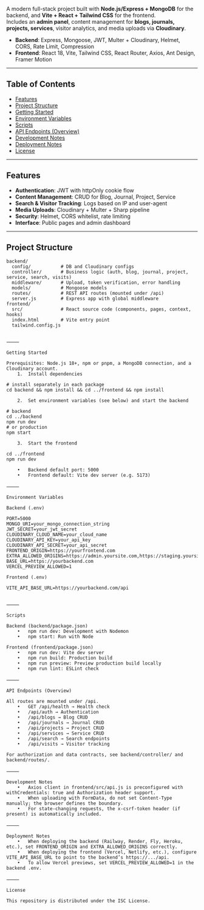 A modern full-stack project built with **Node.js/Express + MongoDB** for the backend, and **Vite + React + Tailwind CSS** for the frontend.  
Includes an **admin panel**, content management for **blogs, journals, projects, services**, visitor analytics, and media uploads via **Cloudinary**.

- **Backend**: Express, Mongoose, JWT, Multer + Cloudinary, Helmet, CORS, Rate Limit, Compression  
- **Frontend**: React 18, Vite, Tailwind CSS, React Router, Axios, Ant Design, Framer Motion  

---

## Table of Contents
- [Features](#features)
- [Project Structure](#project-structure)
- [Getting Started](#getting-started)
- [Environment Variables](#environment-variables)
- [Scripts](#scripts)
- [API Endpoints (Overview)](#api-endpoints-overview)
- [Development Notes](#development-notes)
- [Deployment Notes](#deployment-notes)
- [License](#license)

---

## Features
- **Authentication**: JWT with httpOnly cookie flow  
- **Content Management**: CRUD for Blog, Journal, Project, Service  
- **Search & Visitor Tracking**: Logs based on IP and user-agent  
- **Media Uploads**: Cloudinary + Multer + Sharp pipeline  
- **Security**: Helmet, CORS whitelist, rate limiting  
- **Interface**: Public pages and admin dashboard  

---

## Project Structure
```text
backend/
  config/           # DB and Cloudinary configs
  controller/       # Business logic (auth, blog, journal, project, service, search, visits)
  middleware/       # Upload, token verification, error handling
  models/           # Mongoose models
  routes/           # REST API routes (mounted under /api)
  server.js         # Express app with global middleware
frontend/
  src/              # React source code (components, pages, context, hooks)
  index.html        # Vite entry point
  tailwind.config.js


⸻

Getting Started

Prerequisites: Node.js 18+, npm or pnpm, a MongoDB connection, and a Cloudinary account.
	1.	Install dependencies

# install separately in each package
cd backend && npm install && cd ../frontend && npm install

	2.	Set environment variables (see below) and start the backend

# backend
cd ../backend
npm run dev
# or production
npm start

	3.	Start the frontend

cd ../frontend
npm run dev

	•	Backend default port: 5000
	•	Frontend default: Vite dev server (e.g. 5173)

⸻

Environment Variables

Backend (.env)

PORT=5000
MONGO_URI=your_mongo_connection_string
JWT_SECRET=your_jwt_secret
CLOUDINARY_CLOUD_NAME=your_cloud_name
CLOUDINARY_API_KEY=your_api_key
CLOUDINARY_API_SECRET=your_api_secret
FRONTEND_ORIGIN=https://yourfrontend.com
EXTRA_ALLOWED_ORIGINS=https://admin.yoursite.com,https://staging.yoursite.com
BASE_URL=https://yourbackend.com
VERCEL_PREVIEW_ALLOWED=1

Frontend (.env)

VITE_API_BASE_URL=https://yourbackend.com/api


⸻

Scripts

Backend (backend/package.json)
	•	npm run dev: Development with Nodemon
	•	npm start: Run with Node

Frontend (frontend/package.json)
	•	npm run dev: Vite dev server
	•	npm run build: Production build
	•	npm run preview: Preview production build locally
	•	npm run lint: ESLint check

⸻

API Endpoints (Overview)

All routes are mounted under /api.
	•	GET /api/health → Health check
	•	/api/auth → Authentication
	•	/api/blogs → Blog CRUD
	•	/api/journals → Journal CRUD
	•	/api/projects → Project CRUD
	•	/api/services → Service CRUD
	•	/api/search → Search endpoints
	•	/api/visits → Visitor tracking

For authorization and data contracts, see backend/controller/ and backend/routes/.

⸻

Development Notes
	•	Axios client in frontend/src/api.js is preconfigured with withCredentials: true and Authorization header support.
	•	When uploading with FormData, do not set Content-Type manually; the browser defines the boundary.
	•	For state-changing requests, the x-csrf-token header (if present) is automatically included.

⸻

Deployment Notes
	•	When deploying the backend (Railway, Render, Fly, Heroku, etc.), set FRONTEND_ORIGIN and EXTRA_ALLOWED_ORIGINS correctly.
	•	When deploying the frontend (Vercel, Netlify, etc.), configure VITE_API_BASE_URL to point to the backend’s https://.../api.
	•	To allow Vercel previews, set VERCEL_PREVIEW_ALLOWED=1 in the backend .env.

⸻

License

This repository is distributed under the ISC License.
